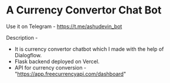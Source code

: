 # A Currency Convertor Chat Bot

Use it on Telegram - https://t.me/ashudevin_bot

Description -
- It is currency convertor chatbot which I made with the help of Dialogflow.
- Flask backend deployed on Vercel.
- API for currency conversion - "https://app.freecurrencyapi.com/dashboard"


